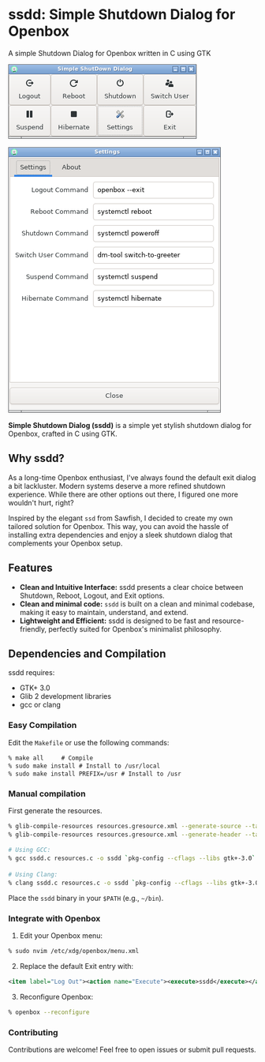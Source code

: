 # ssdd: Simple Shutdown Dialog for Openbox

A simple Shutdown Dialog for Openbox written in C using GTK 

![Project Screenshot](ssdd.png)

![Settings screenshot](ssdd-settings.png)

**Simple Shutdown Dialog (ssdd)** is a simple yet stylish shutdown dialog for Openbox, crafted in C using GTK.

## Why ssdd?

As a long-time Openbox enthusiast, I've always found the default exit dialog a bit lackluster. Modern systems deserve a more refined shutdown experience. While there are other options out there, I figured one more wouldn't hurt, right?

Inspired by the elegant `ssd` from Sawfish, I decided to create my own tailored solution for Openbox.  This way, you can avoid the hassle of installing extra dependencies and enjoy a sleek shutdown dialog that complements your Openbox setup.

## Features

* **Clean and Intuitive Interface:** ssdd presents a clear choice between Shutdown, Reboot, Logout, and Exit options.
* **Clean and minimal code:** `ssdd` is built on a clean and minimal codebase, making it easy to maintain, understand, and extend.
* **Lightweight and Efficient:** ssdd is designed to be fast and resource-friendly, perfectly suited for Openbox's minimalist philosophy.

## Dependencies and Compilation

ssdd requires:

* GTK+ 3.0
* Glib 2 development libraries
* gcc or clang

### Easy Compilation

Edit the `Makefile` or use the following commands:

```shell
% make all     # Compile
% sudo make install # Install to /usr/local
% sudo make install PREFIX=/usr # Install to /usr
```

### Manual compilation

First generate the resources.

```bash
% glib-compile-resources resources.gresource.xml --generate-source --target=resources.c
% glib-compile-resources resources.gresource.xml --generate-header --target=resources.h
```

```bash
# Using GCC:
% gcc ssdd.c resources.c -o ssdd `pkg-config --cflags --libs gtk+-3.0`

# Using Clang:
% clang ssdd.c resources.c -o ssdd `pkg-config --cflags --libs gtk+-3.0`
```

Place the `ssdd` binary in your `$PATH` (e.g., `~/bin`).

### Integrate with Openbox

1. Edit your Openbox menu:

```bash
% sudo nvim /etc/xdg/openbox/menu.xml
```

2. Replace the default Exit entry with:

```xml
<item label="Log Out"><action name="Execute"><execute>ssdd</execute></action></item>
```

3. Reconfigure Openbox:

```bash
% openbox --reconfigure
```

### Contributing

Contributions are welcome! Feel free to open issues or submit pull requests.
